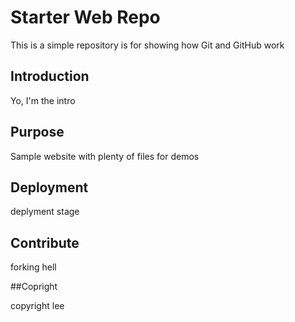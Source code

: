# Starter Web Repo

This is a simple repository is for showing how Git and GitHub work

## Introduction
Yo, I'm the intro

## Purpose

Sample website with plenty of files for demos

## Deployment

deplyment stage

## Contribute

forking hell

##Copright

copyright lee